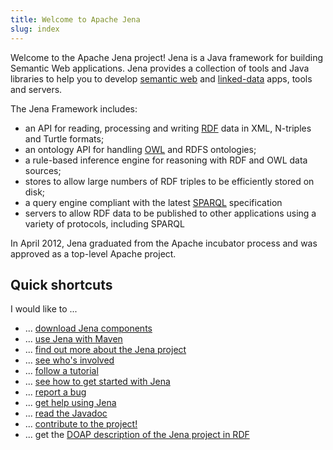 ```yaml
---
title: Welcome to Apache Jena
slug: index
---
```


<!-- This page will not normally be seen. The javascript nav should ensure that the index.mdtext in the
     root directory will be seen instead of this one. Nevertheless, for safety this page should be a copy
     of /index.mdtext -->

Welcome to the Apache Jena project! Jena is a Java framework for building
Semantic Web applications.
Jena provides a collection of tools and Java libraries to help you
to develop [semantic web](https://www.w3.org/2001/sw/) and
[linked-data](https://linkeddata.org/) apps, tools and servers.

The Jena Framework includes:

* an API for reading, processing and writing [RDF](https://www.w3.org/RDF/) data in XML, N-triples and Turtle formats;
* an ontology API for handling [OWL](https://www.w3.org/standards/techs/owl#w3c_all) and RDFS ontologies;
* a rule-based inference engine for reasoning with RDF and OWL data sources;
* stores to allow large numbers of RDF triples to be efficiently stored on disk;
* a query engine compliant with the latest [SPARQL](https://www.w3.org/standards/semanticweb/query) specification
* servers to allow RDF data to be published to other applications using a variety
of protocols, including SPARQL

In April 2012, Jena graduated from the Apache incubator process and
was approved as a top-level Apache project.

## Quick shortcuts
I would like to ...

* ... [download Jena components](/download/index.cgi)
* ... [use Jena with Maven](/download/maven.html)
* ... [find out more about the Jena project](/about_jena/about.html)
* ... [see who's involved](/about_jena/team.html)
* ... [follow a tutorial](/tutorials/index.html)
* ... [see how to get started with Jena](/getting_started/index.html)
* ... [report a bug](/help_and_support/bugs_and_suggestions.html)
* ... [get help using Jena](/help_and_support/index.html)
* ... [read the Javadoc](/documentation/javadoc/)
* ... [contribute to the project!](/getting_involved/index.html)
* ... get the [DOAP description of the Jena project in RDF](/about_jena/jena.rdf)

